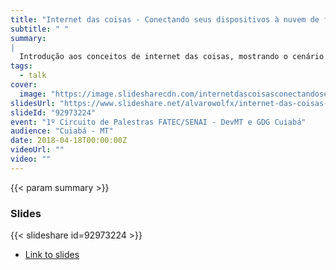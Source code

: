 ```yaml
---
title: "Internet das coisas - Conectando seus dispositivos à nuvem de forma inteligente"
subtitle: " "
summary:
|
  Introdução aos conceitos de internet das coisas, mostrando o cenário atual, arquiteturas básicas de soluções IoT, como começar e diversos projetos práticos são mostrados.
tags:
  - talk
cover:
  image: "https://image.slidesharecdn.com/internetdascoisasconectandoseusdispositivosanuvemdeformainteligente-180405140801/95/internet-das-coisas-conectando-seus-dispositivos-nuvem-de-forma-inteligente-1-638.jpg?cb=1522937340"
slidesUrl: "https://www.slideshare.net/alvarowolfx/internet-das-coisas-conectando-seus-dispositivos-nuvem-de-forma-inteligente"
slideId: "92973224"
event: "1º Circuito de Palestras FATEC/SENAI - DevMT e GDG Cuiabá"
audience: "Cuiabá - MT"
date: 2018-04-18T00:00:00Z
videoUrl: ""
video: ""
---
```


<!-- truncate -->

{{< param summary >}}
### Slides
{{< slideshare id=92973224 >}}

- [Link to slides](https://www.slideshare.net/alvarowolfx/internet-das-coisas-conectando-seus-dispositivos-nuvem-de-forma-inteligente)
